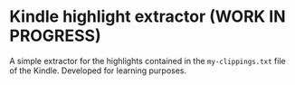 # Kindle highlight extractor (WORK IN PROGRESS)

A simple extractor for the highlights contained in the `my-clippings.txt` file of the Kindle. Developed for learning purposes.
